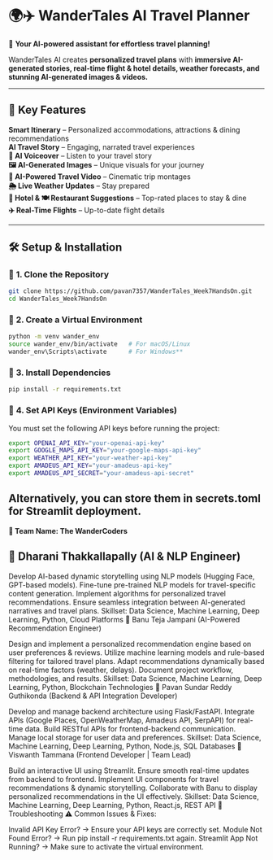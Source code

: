 # 🌍✈️ **WanderTales AI Travel Planner**
🚀 **Your AI-powered assistant for effortless travel planning!**  

WanderTales AI creates **personalized travel plans** with **immersive AI-generated stories, real-time flight & hotel details, weather forecasts, and stunning AI-generated images & videos.**  

---

## 📌 **Key Features**
**Smart Itinerary** – Personalized accommodations, attractions & dining recommendations  
**AI Travel Story** – Engaging, narrated travel experiences  
**🎤 AI Voiceover** – Listen to your travel story  
**🖼️ AI-Generated Images** – Unique visuals for your journey  
**🎥 AI-Powered Travel Video** – Cinematic trip montages  
**🌦 Live Weather Updates** – Stay prepared  
**🏨 Hotel & 🍽️ Restaurant Suggestions** – Top-rated places to stay & dine  
**✈️ Real-Time Flights** – Up-to-date flight details  

---

## 🛠 **Setup & Installation**
### 📌 **1. Clone the Repository**
```bash
git clone https://github.com/pavan7357/WanderTales_Week7HandsOn.git
cd WanderTales_Week7HandsOn
```
### 📌 **2. Create a Virtual Environment**
```bash
python -m venv wander_env
source wander_env/bin/activate   # For macOS/Linux
wander_env\Scripts\activate      # For Windows**
```
### 📌 **3. Install Dependencies**
```bash
pip install -r requirements.txt
```

### 📌 **4. Set API Keys (Environment Variables)**
You must set the following API keys before running the project:
```bash
export OPENAI_API_KEY="your-openai-api-key"
export GOOGLE_MAPS_API_KEY="your-google-maps-api-key"
export WEATHER_API_KEY="your-weather-api-key"
export AMADEUS_API_KEY="your-amadeus-api-key"
export AMADEUS_API_SECRET="your-amadeus-api-secret"
```
Alternatively, you can store them in **secrets.toml** for Streamlit deployment.
---

**👥 Team Name: The WanderCoders**
## 🚀 Dharani Thakkallapally (AI & NLP Engineer)

Develop AI-based dynamic storytelling using NLP models (Hugging Face, GPT-based models).
Fine-tune pre-trained NLP models for travel-specific content generation.
Implement algorithms for personalized travel recommendations.
Ensure seamless integration between AI-generated narratives and travel plans.
Skillset: Data Science, Machine Learning, Deep Learning, Python, Cloud Platforms
🎯 Banu Teja Jampani (AI-Powered Recommendation Engineer)

Design and implement a personalized recommendation engine based on user preferences & reviews.
Utilize machine learning models and rule-based filtering for tailored travel plans.
Adapt recommendations dynamically based on real-time factors (weather, delays).
Document project workflow, methodologies, and results.
Skillset: Data Science, Machine Learning, Deep Learning, Python, Blockchain Technologies
🔗 Pavan Sundar Reddy Guthikonda (Backend & API Integration Developer)

Develop and manage backend architecture using Flask/FastAPI.
Integrate APIs (Google Places, OpenWeatherMap, Amadeus API, SerpAPI) for real-time data.
Build RESTful APIs for frontend-backend communication.
Manage local storage for user data and preferences.
Skillset: Data Science, Machine Learning, Deep Learning, Python, Node.js, SQL Databases
🎨 Viswanth Tammana (Frontend Developer | Team Lead)

Build an interactive UI using Streamlit.
Ensure smooth real-time updates from backend to frontend.
Implement UI components for travel recommendations & dynamic storytelling.
Collaborate with Banu to display personalized recommendations in the UI effectively.
Skillset: Data Science, Machine Learning, Deep Learning, Python, React.js, REST API
🔧 Troubleshooting
⚠️ Common Issues & Fixes:

Invalid API Key Error? → Ensure your API keys are correctly set.
Module Not Found Error? → Run pip install -r requirements.txt again.
Streamlit App Not Running? → Make sure to activate the virtual environment.

